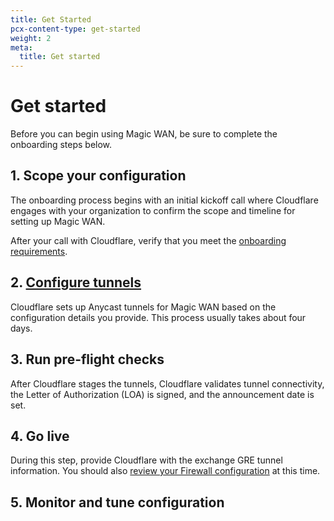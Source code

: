 ```yaml
---
title: Get Started
pcx-content-type: get-started
weight: 2
meta:
  title: Get started
---
```


# Get started

Before you can begin using Magic WAN, be sure to complete the onboarding steps below.

## 1. Scope your configuration

The onboarding process begins with an initial kickoff call where Cloudflare engages with your organization to confirm the scope and timeline for setting up Magic WAN.

After your call with Cloudflare, verify that you meet the [onboarding requirements](/magic-wan/verify-requirements/).

## 2. [Configure tunnels](/magic-wan/get-started/configure-tunnels/)

Cloudflare sets up Anycast tunnels for Magic WAN based on the configuration details you provide. This process usually takes about four days.

## 3. Run pre-flight checks

After Cloudflare stages the tunnels, Cloudflare validates tunnel connectivity, the Letter of Authorization (LOA) is signed, and the announcement date is set.

## 4. Go live

During this step, provide Cloudflare with the exchange GRE tunnel information. You should also [review your Firewall configuration](/magic-firewall/) at this time.

## 5. Monitor and tune configuration

